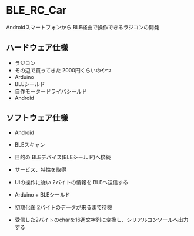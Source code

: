 # BLE_RC_Car

Androidスマートフォンから BLE経由で操作できるラジコンの開発

## ハードウェア仕様
* ラジコン
 * その辺で買ってきた 2000円くらいのやつ
 * Arduino
  * BLEシールド
  * 自作モータードライバシールド
* Android 

## ソフトウェア仕様
* Android
 * BLEスキャン
 * 目的の BLEデバイス(BLEシールド)へ接続
 * サービス、特性を取得
 * UIの操作に従い 2バイトの情報を BLEへ送信する

* Arduino + BLEシールド
 * 初期化後 2バイトのデータが来るまで待機
 * 受信した2バイトのcharを16進文字列に変換し、シリアルコンソールへ出力する
 

